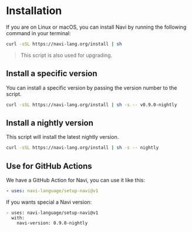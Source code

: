 # Installation

If you are on Linux or macOS, you can install Navi by running the following command in your terminal:

```bash
curl -sSL https://navi-lang.org/install | sh
```

> This script is also used for upgrading.

## Install a specific version

You can install a specific version by passing the version number to the script.

```bash
curl -sSL https://navi-lang.org/install | sh -s -- v0.9.0-nightly
```

## Install a nightly version

This script will install the latest nightly version.

```bash
curl -sSL https://navi-lang.org/install | sh -s -- nightly
```

## Use for GitHub Actions

We have a GitHub Action for Navi, you can use it like this:

```yaml
- uses: navi-language/setup-navi@v1
```

If you wants special a Navi version:

```
- uses: navi-language/setup-navi@v1
  with:
    navi-version: 0.9.0-nightly
```
